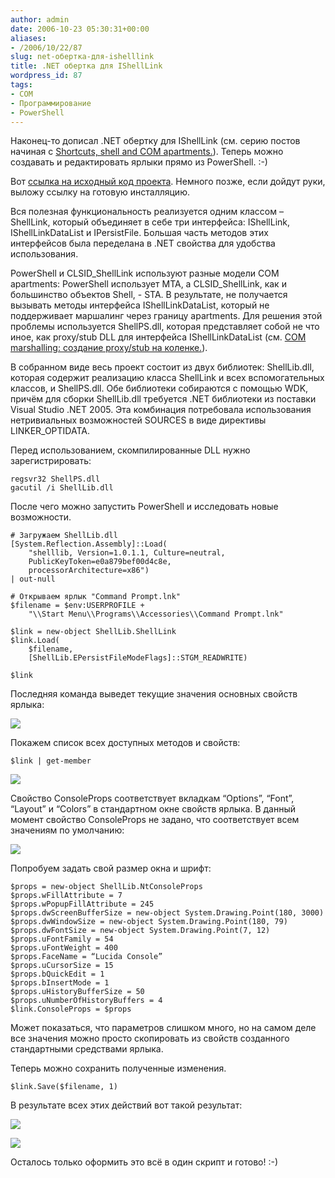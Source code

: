 ```yaml
---
author: admin
date: 2006-10-23 05:30:31+00:00
aliases:
- /2006/10/22/87
slug: net-обертка-для-ishelllink
title: .NET обертка для IShellLink
wordpress_id: 87
tags:
- COM
- Программирование
- PowerShell
---
```


Наконец-то дописал .NET обертку для IShellLink (см. серию постов начиная с [Shortcuts, shell and COM apartments.](http://blog.not-a-kernel-guy.com/2006/10/04/76)). Теперь можно создавать и редактировать ярлыки прямо из PowerShell. :-)

Вот [ссылка на исходный код проекта](/2006/10/ShellLink_src.zip). Немного позже, если дойдут руки, выложу ссылку на готовую инсталляцию. 

<!--more-->Вся полезная функциональность реализуется одним классом – ShellLink, который объединяет в себе три интерфейса: IShellLink, IShellLinkDataList и IPersistFile. Большая часть методов этих интерфейсов была переделана в .NET свойства для удобства использования.

PowerShell и CLSID_ShellLink используют разные модели COM apartments: PowerShell использует MTA, а CLSID_ShellLink, как и большинство объектов Shell, - STA. В результате, не получается вызывать методы интерфейса IShellLinkDataList, который не поддерживает маршалинг через границу apartments. Для решения этой проблемы используется ShellPS.dll, которая представляет собой не что иное, как proxy/stub DLL для интерфейса IShellLinkDataList (см. [COM marshalling: создание proxy/stub на коленке.](http://blog.not-a-kernel-guy.com/2006/10/11/82)).

В собранном виде весь проект состоит из двух библиотек: ShellLib.dll, которая содержит реализацию класса ShellLink и всех вспомогательных классов, и ShellPS.dll. Обе библиотеки собираются с помощью WDK, причём для сборки ShellLib.dll требуется .NET библиотеки из поставки Visual Studio .NET 2005. Эта комбинация потребовала использования нетривиальных возможностей SOURCES в виде директивы LINKER_OPTIDATA.

Перед использованием, скомпилированные DLL нужно зарегистрировать:

    regsvr32 ShellPS.dll
    gacutil /i ShellLib.dll

После чего можно запустить PowerShell и исследовать новые возможности. 

    # Загружаем ShellLib.dll
    [System.Reflection.Assembly]::Load(
        "shelllib, Version=1.0.1.1, Culture=neutral, 
        PublicKeyToken=e0a879bef00d4c8e, 
        processorArchitecture=x86")
    | out-null

    # Открываем ярлык "Command Prompt.lnk"
    $filename = $env:USERPROFILE + 
        "\\Start Menu\\Programs\\Accessories\\Command Prompt.lnk"

    $link = new-object ShellLib.ShellLink
    $link.Load(
        $filename, 
        [ShellLib.EPersistFileModeFlags]::STGM_READWRITE)

    $link

Последняя команда выведет текущие значения основных свойств ярлыка:

[![](/2006/10/ShellLink_values.thumbnail.png)](/2006/10/ShellLink_values.png)

Покажем список всех доступных методов и свойств:

    $link | get-member

[![](/2006/10/ShellLink_methods.thumbnail.png)](/2006/10/ShellLink_methods.png)

Свойство ConsoleProps соответствует вкладкам “Options”, “Font”, “Layout” и “Colors” в стандартном окне свойств ярлыка. В данный момент свойство ConsoleProps не задано, что соответствует всем значениям по умолчанию: 

[![](/2006/10/ShellLink_DefaultLayout.thumbnail.png)](/2006/10/ShellLink_DefaultLayout.png)

Попробуем задать свой размер окна и шрифт:

    $props = new-object ShellLib.NtConsoleProps
    $props.wFillAttribute = 7
    $props.wPopupFillAttribute = 245
    $props.dwScreenBufferSize = new-object System.Drawing.Point(180, 3000)
    $props.dwWindowSize = new-object System.Drawing.Point(180, 79)
    $props.dwFontSize = new-object System.Drawing.Point(7, 12)
    $props.uFontFamily = 54
    $props.uFontWeight = 400
    $props.FaceName = “Lucida Console”
    $props.uCursorSize = 15
    $props.bQuickEdit = 1
    $props.bInsertMode = 1
    $props.uHistoryBufferSize = 50
    $props.uNumberOfHistoryBuffers = 4
    $link.ConsoleProps = $props

Может показаться, что параметров слишком много, но на самом деле все значения можно просто скопировать из свойств созданного стандартными средствами ярлыка.

Теперь можно сохранить полученные изменения.

    $link.Save($filename, 1)

В результате всех этих действий вот такой результат:

[![](/2006/10/ShellLink_NewLayout.thumbnail.png)](/2006/10/ShellLink_NewLayout.png)

[![](/2006/10/ShellLink_NewFont.thumbnail.png)](/2006/10/ShellLink_NewFont.png)

Осталось только оформить это всё в один скрипт и готово! :-)
